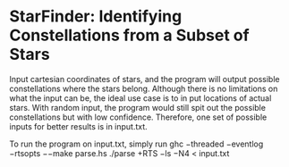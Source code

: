 # StarFinder: Identifying Constellations from a Subset of Stars


Input cartesian coordinates of stars, and the program will output possible constellations where the stars belong. Although there is no limitations on what the input can be, the ideal use case is to in put locations of actual stars. With random input, the program would still spit out the possible constellations but with low confidence. Therefore, one set of possible inputs for better results is in input.txt.

To run the program on input.txt, simply run
ghc −threaded −eventlog −rtsopts −−make parse.hs
./parse +RTS −ls −N4 < input.txt
